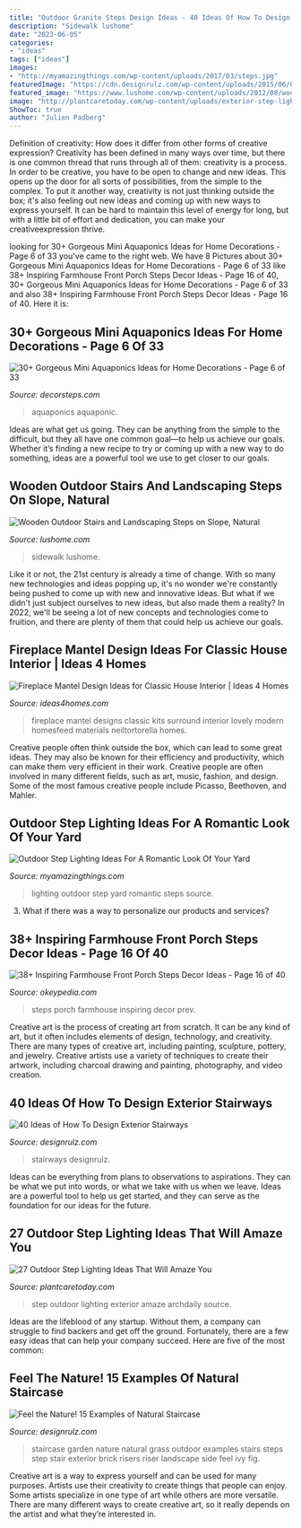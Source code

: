 ```yaml
---
title: "Outdoor Granite Steps Design Ideas - 40 Ideas Of How To Design Exterior Stairways"
description: "Sidewalk lushome"
date: "2023-06-05"
categories:
- "ideas"
tags: ["ideas"]
images:
- "http://myamazingthings.com/wp-content/uploads/2017/03/steps.jpg"
featuredImage: "https://cdn.designrulz.com/wp-content/uploads/2015/06/OUTDOOR-STEPS-DESIGNRULZ-18.jpg"
featured_image: "https://www.lushome.com/wp-content/uploads/2012/08/wood-outdoor-stairs-landscaping-steps-12.jpg"
image: "http://plantcaretoday.com/wp-content/uploads/exterior-step-lighting.jpg"
ShowToc: true
author: "Julien Padberg"
---
```



Definition of creativity: How does it differ from other forms of creative expression?
Creativity has been defined in many ways over time, but there is one common thread that runs through all of them: creativity is a process. In order to be creative, you have to be open to change and new ideas. This opens up the door for all sorts of possibilities, from the simple to the complex.
To put it another way, creativity is not just thinking outside the box; it's also feeling out new ideas and coming up with new ways to express yourself. It can be hard to maintain this level of energy for long, but with a little bit of effort and dedication, you can make your creativeexpression thrive.

	

		
looking for 30+ Gorgeous Mini Aquaponics Ideas for Home Decorations - Page 6 of 33 you've came to the right web. We have 8 Pictures about 30+ Gorgeous Mini Aquaponics Ideas for Home Decorations - Page 6 of 33 like 38+ Inspiring Farmhouse Front Porch Steps Decor Ideas - Page 16 of 40, 30+ Gorgeous Mini Aquaponics Ideas for Home Decorations - Page 6 of 33 and also 38+ Inspiring Farmhouse Front Porch Steps Decor Ideas - Page 16 of 40. Here it is:
		
    
## 30+ Gorgeous Mini Aquaponics Ideas For Home Decorations - Page 6 Of 33

<img loading=lazy src="http://decorsteps.com/wp-content/uploads/2018/10/30-Gorgeous-Mini-Aquaponics-Ideas-for-Home-Decorations-06.jpg" onerror="this.onerror=null;this.src='https://tse1.mm.bing.net/th?id=OIP.iOfmDGwHwE2k2cEAyM10fAHaK7&amp;pid=15.1';" alt="30+ Gorgeous Mini Aquaponics Ideas for Home Decorations - Page 6 of 33">

_Source: decorsteps.com_

>aquaponics aquaponic. 

	

Ideas are what get us going. They can be anything from the simple to the difficult, but they all have one common goal—to help us achieve our goals. Whether it’s finding a new recipe to try or coming up with a new way to do something, ideas are a powerful tool we use to get closer to our goals.

    
## Wooden Outdoor Stairs And Landscaping Steps On Slope, Natural

<img loading=lazy src="https://www.lushome.com/wp-content/uploads/2012/08/wood-outdoor-stairs-landscaping-steps-12.jpg" onerror="this.onerror=null;this.src='https://tse3.mm.bing.net/th?id=OIP.tpva3-QQ-rgpYzSByU3uhgAAAA&amp;pid=15.1';" alt="Wooden Outdoor Stairs and Landscaping Steps on Slope, Natural">

_Source: lushome.com_

>sidewalk lushome. 

	

Like it or not, the 21st century is already a time of change. With so many new technologies and ideas popping up, it's no wonder we're constantly being pushed to come up with new and innovative ideas. But what if we didn't just subject ourselves to new ideas, but also made them a reality? In 2022, we'll be seeing a lot of new concepts and technologies come to fruition, and there are plenty of them that could help us achieve our goals.

    
## Fireplace Mantel Design Ideas For Classic House Interior | Ideas 4 Homes

<img loading=lazy src="http://www.ideas4homes.com/wp-content/uploads/2015/04/Epic-Classic-Fireplace-Mantel-Design-Ideas.jpg" onerror="this.onerror=null;this.src='https://tse3.mm.bing.net/th?id=OIP.-b26DxUDGoNLhid2C7uM5wHaJ3&amp;pid=15.1';" alt="Fireplace Mantel Design Ideas for Classic House Interior | Ideas 4 Homes">

_Source: ideas4homes.com_

>fireplace mantel designs classic kits surround interior lovely modern homesfeed materials neiltortorella homes. 

	

Creative people often think outside the box, which can lead to some great ideas. They may also be known for their efficiency and productivity, which can make them very efficient in their work. Creative people are often involved in many different fields, such as art, music, fashion, and design. Some of the most famous creative people include Picasso, Beethoven, and Mahler.

    
## Outdoor Step Lighting Ideas For A Romantic Look Of Your Yard

<img loading=lazy src="http://myamazingthings.com/wp-content/uploads/2017/03/steps.jpg" onerror="this.onerror=null;this.src='https://tse4.mm.bing.net/th?id=OIP.zBzbhQvec5DsPyiNPxc2ZwHaJ4&amp;pid=15.1';" alt="Outdoor Step Lighting Ideas For A Romantic Look Of Your Yard">

_Source: myamazingthings.com_

>lighting outdoor step yard romantic steps source. 

	

3. What if there was a way to personalize our products and services?

    
## 38+ Inspiring Farmhouse Front Porch Steps Decor Ideas - Page 16 Of 40

<img loading=lazy src="https://okeypedia.com/wp-content/uploads/2018/10/38-Inspiring-Farmhouse-Front-Porch-Steps-Decor-Ideas-16.jpg" onerror="this.onerror=null;this.src='https://tse1.mm.bing.net/th?id=OIP.MNp1PhDqejNe2y8GrU8NVgHaJ4&amp;pid=15.1';" alt="38+ Inspiring Farmhouse Front Porch Steps Decor Ideas - Page 16 of 40">

_Source: okeypedia.com_

>steps porch farmhouse inspiring decor prev. 

	

Creative art is the process of creating art from scratch. It can be any kind of art, but it often includes elements of design, technology, and creativity. There are many types of creative art, including painting, sculpture, pottery, and jewelry. Creative artists use a variety of techniques to create their artwork, including charcoal drawing and painting, photography, and video creation.

    
## 40 Ideas Of How To Design Exterior Stairways

<img loading=lazy src="https://cdn.designrulz.com/wp-content/uploads/2015/06/OUTDOOR-STEPS-DESIGNRULZ-18.jpg" onerror="this.onerror=null;this.src='https://tse2.mm.bing.net/th?id=OIP.fA9RRZwDBRGer9oqW4Xa4AHaLH&amp;pid=15.1';" alt="40 Ideas of How To Design Exterior Stairways">

_Source: designrulz.com_

>stairways designrulz. 

	

Ideas can be everything from plans to observations to aspirations. They can be what we put into words, or what we take with us when we leave. Ideas are a powerful tool to help us get started, and they can serve as the foundation for our ideas for the future.

    
## 27 Outdoor Step Lighting Ideas That Will Amaze You

<img loading=lazy src="http://plantcaretoday.com/wp-content/uploads/exterior-step-lighting.jpg" onerror="this.onerror=null;this.src='https://tse1.mm.bing.net/th?id=OIP.eAFktyQJKqb5FSlA7YH0AQHaLH&amp;pid=15.1';" alt="27 Outdoor Step Lighting Ideas That Will Amaze You">

_Source: plantcaretoday.com_

>step outdoor lighting exterior amaze archdaily source. 

	

Ideas are the lifeblood of any startup. Without them, a company can struggle to find backers and get off the ground. Fortunately, there are a few easy ideas that can help your company succeed. Here are five of the most common: 

    
## Feel The Nature! 15 Examples Of Natural Staircase

<img loading=lazy src="http://cdn.designrulz.com/wp-content/uploads/2012/05/grass-and-steps65.jpg" onerror="this.onerror=null;this.src='https://tse1.mm.bing.net/th?id=OIP.lNKgyVkivoB7sNUBUfRODQHaK3&amp;pid=15.1';" alt="Feel the Nature! 15 Examples of Natural Staircase">

_Source: designrulz.com_

>staircase garden nature natural grass outdoor examples stairs steps step stair exterior brick risers riser landscape side feel ivy fig. 

	

Creative art is a way to express yourself and can be used for many purposes. Artists use their creativity to create things that people can enjoy. Some artists specialize in one type of art while others are more versatile. There are many different ways to create creative art, so it really depends on the artist and what they’re interested in.

